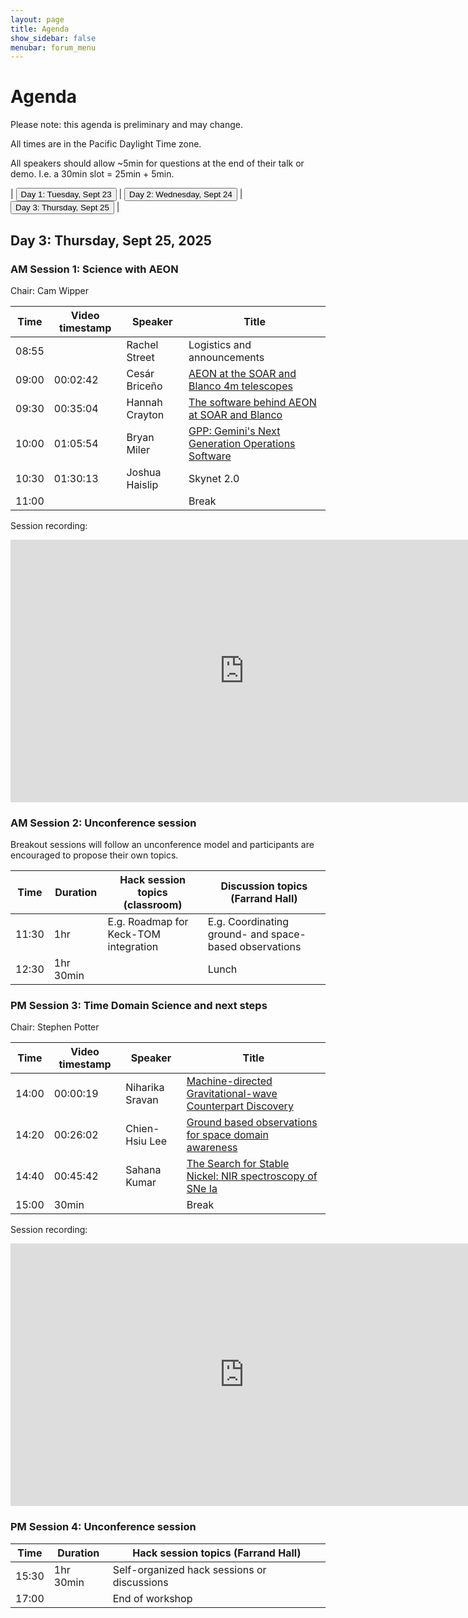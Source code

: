 ```yaml
---
layout: page
title: Agenda
show_sidebar: false
menubar: forum_menu
---
```


# Agenda
Please note: this agenda is preliminary and may change.

All times are in the Pacific Daylight Time zone.  

All speakers should allow ~5min for questions at the end of their talk or demo.  I.e. a 30min slot = 25min + 5min. 

| <a href="/observatories_forum/agenda/"><button type="button">Day 1: Tuesday, Sept 23</button></a> | <a href="/observatories_forum/agenda2/"><button type="button">Day 2: Wednesday, Sept 24</button></a> | <a href="/observatories_forum/agenda3/"><button type="button">Day 3: Thursday, Sept 25</button></a> |

## Day 3: Thursday, Sept 25, 2025
### AM Session 1: Science with AEON	
Chair: Cam Wipper

| Time   | Video timestamp | Speaker         | Title                                                                                                                                                          |
|--------|-----------------|-----------------|----------------------------------------------------------------------------------------------------------------------------------------------------------------|
| 08:55	 | 	               | Rachel Street	  | Logistics and announcements				                                                                                                                                |	
| 09:00	 | 00:02:42	       | Cesár Briceño	  | [AEON at the SOAR and Blanco 4m telescopes](https://drive.google.com/file/d/1JCxXPy4sojIz6krJOSI_1oXfETv2ybqw/view?usp=drive_link)		                           |			
| 09:30	 | 00:35:04	       | Hannah Crayton  | [The software behind AEON at SOAR and Blanco](https://docs.google.com/presentation/d/1zAGkoYIml_G-X77uVz2RfaJg1-v44fa28fOuW_KZZU0/edit?usp=drive_link)		       |			
| 10:00	 | 01:05:54	       | Bryan Miler	    | [GPP: Gemini's Next Generation Operations Software](https://docs.google.com/presentation/d/1F7jxl9nac9IFHyunsCzvdwvBGvX_GebnlwmjbxYUMu0/edit?usp=drive_link)		 |
| 10:30	 | 01:30:13	       | Joshua Haislip | Skynet 2.0                                                                                                                                                     |			
| 11:00	 | 	          |                 | Break				                                                                                                                                                      |

Session recording:
<iframe width="747" height="420" src="https://www.youtube.com/embed/QT487AGfcC0" title="Observatories Forum 2025: Day3, Session1" frameborder="0" allow="accelerometer; autoplay; clipboard-write; encrypted-media; gyroscope; picture-in-picture; web-share" referrerpolicy="strict-origin-when-cross-origin" allowfullscreen></iframe>

### AM Session 2: Unconference session	
Breakout sessions will follow an unconference model and participants are encouraged to propose their own topics.

| Time  | Duration | Hack session topics (classroom)       | Discussion topics (Farrand Hall)	                         |
|-------| -------- |---------------------------------------|-----------------------------------------------------------|
| 11:30	| 1hr 	  | E.g. Roadmap for Keck-TOM integration | 	E.g. Coordinating ground- and space-based observations		 |			
| 12:30	| 1hr 30min	|                                       | Lunch						                                               |

### PM Session 3: Time Domain Science and next steps							
Chair: Stephen Potter

| Time  | Video timestamp | Speaker          | Title                                                                                                                                                                                                      |
|-------|-----------------|------------------|------------------------------------------------------------------------------------------------------------------------------------------------------------------------------------------------------------|
| 14:00	| 00:00:19	       | Niharika Sravan	 | [Machine-directed Gravitational-wave Counterpart Discovery](https://docs.google.com/presentation/d/10lTA9q5V13opMcN0fR9qONTYH6orQEk2/edit?usp=drive_link&ouid=116755335466254621154&rtpof=true&sd=true) 		 |	
| 14:20	| 00:26:02	       | Chien-Hsiu Lee	  | [Ground based observations for space domain awareness](https://docs.google.com/presentation/d/1EVE0IUxaqdVOxzUZ010N64MgCGai8uvecw89ZgIhS_A/edit?usp=drive_link)		                                          |			
| 14:40	| 00:45:42	       | Sahana Kumar	    | [The Search for Stable Nickel: NIR spectroscopy of SNe Ia](https://docs.google.com/presentation/d/1aaks5cmJ0jS_pm_bd7kqEuWJ5xAJ2rFMDKJ2yTGMe0g/edit?usp=drive_link) 		                                     |	
| 15:00	| 30min	          |                  | Break						                                                                                                                                                                                                |

Session recording:
<iframe width="747" height="420" src="https://www.youtube.com/embed/sYzXisEZFg8" title="Observatories Forum 2025: Day3, Session3" frameborder="0" allow="accelerometer; autoplay; clipboard-write; encrypted-media; gyroscope; picture-in-picture; web-share" referrerpolicy="strict-origin-when-cross-origin" allowfullscreen></iframe>

### PM Session 4: Unconference session				

| Time  | Duration | Hack session topics (Farrand Hall) |
|-------| -------- |-------------------------------------------------|
| 15:30	| 1hr 30min	| Self-organized hack sessions or discussions     |
| 17:00 |     |  End of workshop | 
